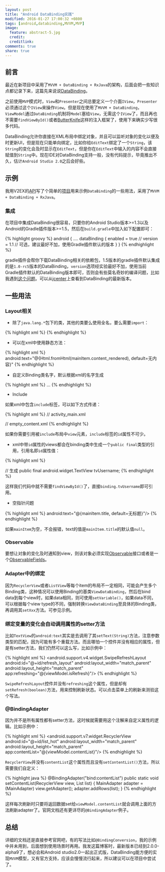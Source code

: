 ```yaml
---
layout: post
title: "Android DataBinding实践"
modified: 2016-01-27 17:00:32 +0800
tags: [android,databinding,MVVM,MVP]
image:
  feature: abstract-5.jpg
  credit:
  creditlink:
comments: true
share: true
---
```

## 前言
最近在新项目中采用了`MVVM + DataBinding + RxJava`的架构，后面会把一些知识点都记录下来，这篇先来说说[DataBinding](https://developer.android.com/intl/zh-cn/tools/data-binding/guide.html)。

之前使用`MVP`模式时，`View`和`Presenter`之间总要定义一个介面`IView`，`Presenter`必须通过这个`IView`来操作`View`。但是现在使用了`MVVM + DataBinding`，`ViewModel`通过`DataBinding`机制将`Model`塞给`View`，无需这个`IView`了，而且再也不需要`findViewById()`或者[ButterKnife](http://jakewharton.github.io/butterknife/)这样的注入框架了，使用下来确实少写很多代码。

DataBinding允许你直接在XML布局中绑定对象，并且可以监听对象的变化以便及时更新UI，但是现在只能单向绑定，比如你给`EditText`绑定了一个`String`，该`String`的变化会及时显示在`EditText`，但是你在`EditText`中输入的内容不会直接赋值到`String`中。现在IDE对DataBinding支持一般，没有代码提示，毕竟推出不久，估计`Android Studio 2.0`之后会好些。

## 示例
我用V2EX的[API](http://v2ex.com/p/7v9TEc53)写了个简单的[项目](https://github.com/zirconnnn/V2EXTest)用来示例`DataBinding`的一些用法，采用了`MVVM + DataBinding + RxJava`。

### 集成
在项目中集成DataBinding很容易，只要你的Android Studio版本>=1.3以及Android的Gradle插件版本>=1.5，然后在`build.gradle`中加入如下配置即可：

{% highlight groovy %}
android {
    ....
    dataBinding {
        enabled = true
        // version = 1.1 // 可选，建议最好不加，使用Gradle插件默认的版本
    }
}
{% endhighlight %}

gradle插件会帮你下载DataBinding相关的依赖包，1.5版本的gradle插件默认集成的是`1.0-rc5`版本的DataBinding，`version`选项经实验最好不加，使用当前Gradle插件默认的DataBinding版本即可，否则会有些莫名奇妙的编译问题，比如我遇到[这个问题](https://code.google.com/p/android/issues/detail?id=195178&q=databinding%20StringIndexOutOfBoundsException&colspec=ID%20Status%20Priority%20Owner%20Summary%20Stars%20Reporter%20Opened)。可以从[jcenter](https://bintray.com/android/android-tools/com.android.databinding.compilerCommon/view)上查看到DataBinding的最新版本。

## 一些用法

### Layout相关

- 除了`java.lang.*`包下的类，其他的类要么使用全名，要么需要`import`：

{% highlight xml %}
<import type="android.view.View"/>
{% endhighlight %}

- 可以在xml中使用静态方法：

{% highlight xml %}
android:text="@{Html.fromHtml(mainItem.content_rendered), default=无内容}"
{% endhighlight %}

- 自定义Binding类名字，默认根据xml的名字生成

{% highlight xml %}
<data class="MainListBinding">
    ...
</data>
{% endhighlight %}

- Include

如果xml中包含`include`标签，可以如下方式传递：

{% highlight xml %}
// activity_main.xml
<include
	id="@+id/empty_layout"
 	layout="@layout/empty_content"
 	app:isShowContent="@{viewModel.isShowContent}" />
 	
// empty_content.xml
<data>
   <variable
       name="isShowContent"
       type="boolean"/>
</data>
{% endhighlight %}

如果你需要引用被`include`布局中`view`元素，`include`标签的`id`属性不可少。

- xml中带`id`属性的views都会在binding类中生成一个`public final`类型的引用，引用名即`id`属性值：

{% highlight xml %}
<TextView
	android:id="@+id/tv_username"
	android:layout_width="wrap_content"
	android:layout_height="wrap_content"/>
	
// 生成 public final android.widget.TextView tvUsername;
{% endhighlight %}

这样我们代码中就不需要`findViewById()`了，直接`binding.tvUsername`即可引用。

- 空指针问题

{% highlight xml %}
android:text="@{mainItem.title, default=无标题}"/>
{% endhighlight %}

如果`mainItem`为空，不会报错，text的值是`mainItem.title`的默认值`null`。

### Observable
要想让对象的变化及时通知到view，则该对象必须实现[Observable](https://developer.android.com/intl/zh-cn/reference/android/databinding/Observable.html)接口或者是一个[ObservableFields](https://developer.android.com/reference/android/databinding/ObservableField.html)。

### Adapter中的绑定
因为`RecyclerView`或者`ListView`等每个item的布局不一定相同，可能会产生多个Binding类，这种情况可以使用Binding的基类`ViewDataBinding`，然后在bind data到每个view时，如果data相同，则可使用`setVariable()`，如果data不同，可以根据每个view type的不同，强制转换`ViewDataBinding`至具体的Binding类，再调用其`setXxx`方法。可参见示例。

### 绑定变量的变化会自动调用属性的setter方法
比如`TextView`的`android:text`其实是去调用了其`setText(String)`方法，注意参数类型的匹配，因为可能有多个重载方法。而且哪怕一个控件并没有相应的属性，但是有setter方法，我们仍然可以这么写，比如示例中：

{% highlight xml %}
<android.support.v4.widget.SwipeRefreshLayout
  android:id="@+id/refresh_layout"
  android:layout_width="match_parent"
  android:layout_height="match_parent"
  app:refreshing="@{viewModel.isRefresh}"/>
{% endhighlight %}

`SwipeRefreshLayout`控件并没有`refreshing`这个属性，但是却有`setRefresh(boolean)`方法，用来控制刷新状态。可以点击菜单上的刷新来测验这个写法。

### @BindingAdapter
因为并不是所有属性都有setter方法，这时候就需要用这个注解来自定义属性的逻辑。比如示例中：

{% highlight xml %}
<android.support.v7.widget.RecyclerView
	android:id="@+id/list_hot"
	android:layout_width="match_parent"
	android:layout_height="match_parent"
	app:contentList="@{viewModel.contentList}"/>
{% endhighlight %}

`RecyclerView`并没有`contentList`这个属性而且没有`setContentList()`方法，所以需要我们自定义：

{% highlight java %}
@BindingAdapter("bind:contentList")
public static void setContentList(RecyclerView view, List<Topic> list) {
   MainAdapter adapter = (MainAdapter) view.getAdapter();
   adapter.addRows(list);
}
{% endhighlight %}

这样每次刷新时只要将返回数据set给`viewModel.contentList`就会调用上面的方法刷新adapter了。官网文档还有更详尽的`@BindingAdapter`例子。

## 总结
详细的文档还是直接参考官网吧，有的写法比如`@BindingConversion`，我的示例中并未用到，后面想到使用场景时再用。我发这篇博客时，最新版本已经到2.0.0-alpha9了，想必会和Android studio2.0一起出正式版，DataBinding能方便的实现`MVVM`模型，又有官方支持，应该会慢慢流行起来，所以建议可以在项目中尝试了。











